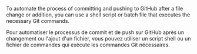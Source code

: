 To automate the process of committing and pushing to GitHub after a file change or addition, you can use a shell script or batch file that executes the necessary Git commands.

Pour automatiser le processus de commit et de push sur GitHub après un changement ou l'ajout d'un fichier, vous pouvez utiliser un script shell ou un fichier de commandes qui exécute les commandes Git nécessaires.
